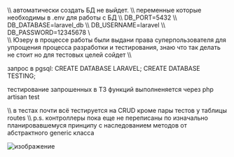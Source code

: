 \\\ автоматически создать БД не выйдет.
\\\ переменные которые необходимы в .env для работы с БД
\\\ DB_PORT=5432
\\\ DB_DATABASE=laravel_db
\\\ DB_USERNAME=laravel
\\\ DB_PASSWORD=12345678
\\\
\\\ Юзеру в процессе работы были выдани права суперпользователя для упрощения процесса разработки и тестирования, знаю что так делать не стоит но для тестовых целей сойдет 
\\\

запрос в pgsql:
CREATE DATABASE LARAVEL;
CREATE DATABASE TESTING;

тестирование запрошенных в ТЗ функций выполненяется через
php artisan test

\\\ в тестах почти всё тестируется на CRUD кроме пары тестов у таблицы routes
\\\ p.s. контроллеры пока еще не переписаны по изначально планировавшемуся принципу с наследованием методов от абстрактного generic класса 

![изображение](https://github.com/user-attachments/assets/4b7c1565-0245-4670-bb2c-783776004618)
